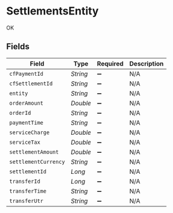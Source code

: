 # SettlementsEntity

OK


## Fields

| Field                | Type                 | Required             | Description          |
| -------------------- | -------------------- | -------------------- | -------------------- |
| `cfPaymentId`        | *String*             | :heavy_minus_sign:   | N/A                  |
| `cfSettlementId`     | *String*             | :heavy_minus_sign:   | N/A                  |
| `entity`             | *String*             | :heavy_minus_sign:   | N/A                  |
| `orderAmount`        | *Double*             | :heavy_minus_sign:   | N/A                  |
| `orderId`            | *String*             | :heavy_minus_sign:   | N/A                  |
| `paymentTime`        | *String*             | :heavy_minus_sign:   | N/A                  |
| `serviceCharge`      | *Double*             | :heavy_minus_sign:   | N/A                  |
| `serviceTax`         | *Double*             | :heavy_minus_sign:   | N/A                  |
| `settlementAmount`   | *Double*             | :heavy_minus_sign:   | N/A                  |
| `settlementCurrency` | *String*             | :heavy_minus_sign:   | N/A                  |
| `settlementId`       | *Long*               | :heavy_minus_sign:   | N/A                  |
| `transferId`         | *Long*               | :heavy_minus_sign:   | N/A                  |
| `transferTime`       | *String*             | :heavy_minus_sign:   | N/A                  |
| `transferUtr`        | *String*             | :heavy_minus_sign:   | N/A                  |